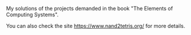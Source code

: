 My solutions of the projects demanded in the book "The Elements of Computing Systems".

You can also check the site https://www.nand2tetris.org/ for more details.
